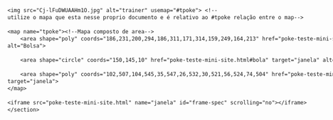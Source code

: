 <!doctype html>
<html>
<head>
<meta charset="utf-8">
<title>Documento sem título</title>
<style>
	section#conteudo{
		width: 1000px;
		margin: auto;
		overflow: hidden;
	}
	iframe#frame-spec{
		width: 490px;
		height: 400px;
		border: none;
		overflow: hidden;
	}
	iframe#frame-spec::-webkit-scrollbar{ /*Esconde a barra de rolagem*/
		display: none;
	}
</style>
</head>

<body>
	<section id="conteudo">
	<a ></a>

	<img src="Cj-lFuDWUAAHm1O.jpg" alt="trainer" usemap="#tpoke"> <!--
	utilize o mapa que esta nesse proprio documento e é relativo ao #tpoke relação entre o map-->
	
	<map name="tpoke"><!--Mapa composto de area-->
		<area shape="poly" coords="186,231,200,294,186,311,171,314,159,249,164,213" href="poke-teste-mini-site.html#bolsa" target="janela" alt="Bolsa">
		
		<area shape="circle" coords="150,145,10" href="poke-teste-mini-site.html#bola" target="janela" alt="Poke">
		
		<area shape="poly" coords="102,507,104,545,35,547,26,532,30,521,56,524,74,504" href="poke-teste-mini-site.html#sapato" alt="" target="janela">
	</map>
	
	<iframe src="poke-teste-mini-site.html" name="janela" id="frame-spec" scrolling="no"></iframe>
	</section>
</body>
</html>
